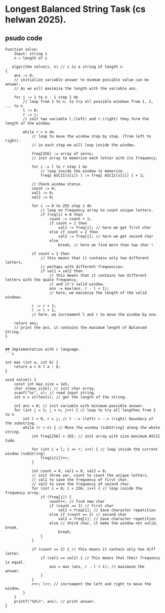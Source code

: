 # Longest Balanced String Task (cs helwan 2025).

## psudo code
```
Function solve:
    Input: string s
    n ← length of s

   algorithm solve(s, n) // s is a string of length n
{
    ans := 0;
    // initialize variable answer to minmum possible value can be answer.
    // As we will maximize the length with the variable ans.

    for j := 1 to n - 1 step 1 do
        // loop from 1 to n, to try all possible windows from 1, 2, ... to n
        l := 0;
        r := j;
        // init two variable l.(left) and r.(right) they form the length of the window.

        while r < n do
            // loop to move the window step by step. (from left to right).
            // in each step we will loop inside the window.
            
            freq[256] := array of zeros;
            // init array to memorize each letter with its frequency.

            for i := l to r step 1 do
                // loop inside the window to memorize. .
                freq[ ASCII(s[i]) ] := freq[ ASCII(s[i]) ] + 1;

            // Check window status.
            count := 0;
            val1 := 0;
            val2 := 0;

            for i := 0 to 255 step 1 do
                // loop on frequency array to count unique letters.
                if freq[i] ≠ 0 then
                    count := count + 1;
                    if count = 1 then
                        val1 := freq[i]; // here we get first char
                    else if count = 2 then
                        val2 := freq[i]; // here we get second char
                    else
                        break; // here we find more than two char !

            if count = 2 then
                // this means that it contains only two different letters,
                // perhaps with different frequencies.
                if val1 = val2 then
                    // this means that it contains two different letters with the quale frequency,
                    // and it's valid window.
                    ans := max(ans, r - l + 1);
                    // here, we maximize the length of the valid windows.

            r := r + 1;
            l := l + 1;
            // here, we increament l and r to move the window by one.

    return ans;
    // print the ans, it contains the maximum length of Balanced String.
} 


## Implementation with c language.
```c

int max (int a, int b) {
    return a > b ? a : b;
}

void solve() {
    const int max_size = 1e5;
    char s[max_size]; // init char array.
    scanf("%s", s); // read input string.
    int n = strlen(s); // get the length of the string.

    int ans = 0; // init variable with minimum possible answer.
    for (int j = 1; j < n; j++) { // loop to try all lengthes from 1 to n
        int l = 0, r = j; // l --> (left) r --> (right) boundary of the substring.
        while (r < n) { // Move the window (subString) along the whole string.
            int freq[256] = {0}; // init array with size maximum ASCII Code.

            for (int i = l; i <= r; i++) { // loop inside the current window (subString)
                freq[s[i]]++;
            }

            int count = 0, val1 = 0, val2 = 0;
            // init three var, count to count the unique letters.
            // val1 to save the frequency of first char.
            // val2 to save the frequency of second char.
            for (int i = 0; i < 256; i++) { // loop inside the frequency array.
                if (freq[i]) {
                    count++; // find new char
                    if (count == 1) // first char
                        val1 = freq[i]; // Save character repetition
                    else if (count == 2) // second char
                        val2 = freq[i]; // Save character repetition
                    else // third char, it make the window not valid, break.
                        break;
                }
            }

            if (count == 2) { // this means it contain only two diff letter.
                if (val1 == val2) { // This means that their frequency is equal.
                    ans = max (ans, r - l + 1); // maximuze the answer.
                }
            }
            r++; l++; // increament the left and right to move the window.
        }
    }
    printf("%d\n", ans); // print answer.
}

```
